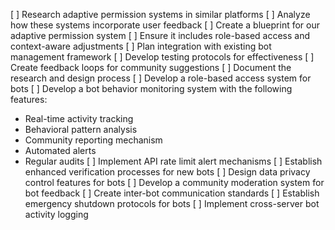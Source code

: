 [ ] Research adaptive permission systems in similar platforms
[ ] Analyze how these systems incorporate user feedback
[ ] Create a blueprint for our adaptive permission system
[ ] Ensure it includes role-based access and context-aware adjustments
[ ] Plan integration with existing bot management framework
[ ] Develop testing protocols for effectiveness
[ ] Create feedback loops for community suggestions
[ ] Document the research and design process
[ ] Develop a role-based access system for bots
[ ] Develop a bot behavior monitoring system with the following features:
- Real-time activity tracking
- Behavioral pattern analysis
- Community reporting mechanism
- Automated alerts
- Regular audits
[ ] Implement API rate limit alert mechanisms
[ ] Establish enhanced verification processes for new bots
[ ] Design data privacy control features for bots
[ ] Develop a community moderation system for bot feedback
[ ] Create inter-bot communication standards
[ ] Establish emergency shutdown protocols for bots
[ ] Implement cross-server bot activity logging